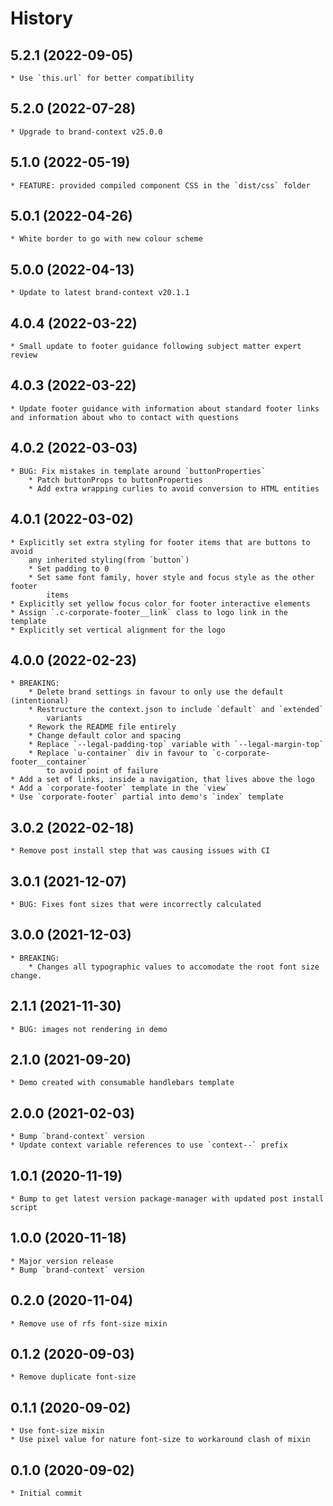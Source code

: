 # History

## 5.2.1 (2022-09-05)
    * Use `this.url` for better compatibility

## 5.2.0 (2022-07-28)
    * Upgrade to brand-context v25.0.0

## 5.1.0 (2022-05-19)
    * FEATURE: provided compiled component CSS in the `dist/css` folder

## 5.0.1 (2022-04-26)
    * White border to go with new colour scheme

## 5.0.0 (2022-04-13)
    * Update to latest brand-context v20.1.1

## 4.0.4 (2022-03-22)
    * Small update to footer guidance following subject matter expert review

## 4.0.3 (2022-03-22)
    * Update footer guidance with information about standard footer links and information about who to contact with questions
    
## 4.0.2 (2022-03-03)
    * BUG: Fix mistakes in template around `buttonProperties`
        * Patch buttonProps to buttonProperties
        * Add extra wrapping curlies to avoid conversion to HTML entities

## 4.0.1 (2022-03-02)
    * Explicitly set extra styling for footer items that are buttons to avoid
        any inherited styling(from `button`)
        * Set padding to 0
        * Set same font family, hover style and focus style as the other footer
            items
    * Explicitly set yellow focus color for footer interactive elements
    * Assign `.c-corporate-footer__link` class to logo link in the template
    * Explicitly set vertical alignment for the logo

## 4.0.0 (2022-02-23)
    * BREAKING:
        * Delete brand settings in favour to only use the default (intentional)
        * Restructure the context.json to include `default` and `extended`
            variants
        * Rework the README file entirely
        * Change default color and spacing
        * Replace `--legal-padding-top` variable with `--legal-margin-top`
        * Replace `u-container` div in favour to `c-corporate-footer__container`
            to avoid point of failure
    * Add a set of links, inside a navigation, that lives above the logo
    * Add a `corporate-footer` template in the `view`
    * Use `corporate-footer` partial into demo's `index` template

## 3.0.2 (2022-02-18)
    * Remove post install step that was causing issues with CI

## 3.0.1 (2021-12-07)
    * BUG: Fixes font sizes that were incorrectly calculated
## 3.0.0 (2021-12-03)
    * BREAKING:
        * Changes all typographic values to accomodate the root font size change.

## 2.1.1 (2021-11-30)
    * BUG: images not rendering in demo

## 2.1.0 (2021-09-20)
    * Demo created with consumable handlebars template

## 2.0.0 (2021-02-03)
    * Bump `brand-context` version
    * Update context variable references to use `context--` prefix

## 1.0.1 (2020-11-19)
    * Bump to get latest version package-manager with updated post install script

## 1.0.0 (2020-11-18)
    * Major version release
    * Bump `brand-context` version

## 0.2.0 (2020-11-04)
    * Remove use of rfs font-size mixin

## 0.1.2 (2020-09-03)
    * Remove duplicate font-size

## 0.1.1 (2020-09-02)
    * Use font-size mixin
    * Use pixel value for nature font-size to workaround clash of mixin

## 0.1.0 (2020-09-02)
    * Initial commit
